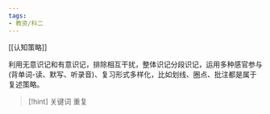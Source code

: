 ```yaml
---
tags:
- 教资/科二
---
```


[[认知策略]]

利用无意识记和有意识记，排除相互干扰，整体识记分段识记，运用多种感官参与 (背单词-读、默写、听录音)、复习形式多样化，比如划线、圈点、批注都是属于复述策略。

>[!hint] 关键词
>重复